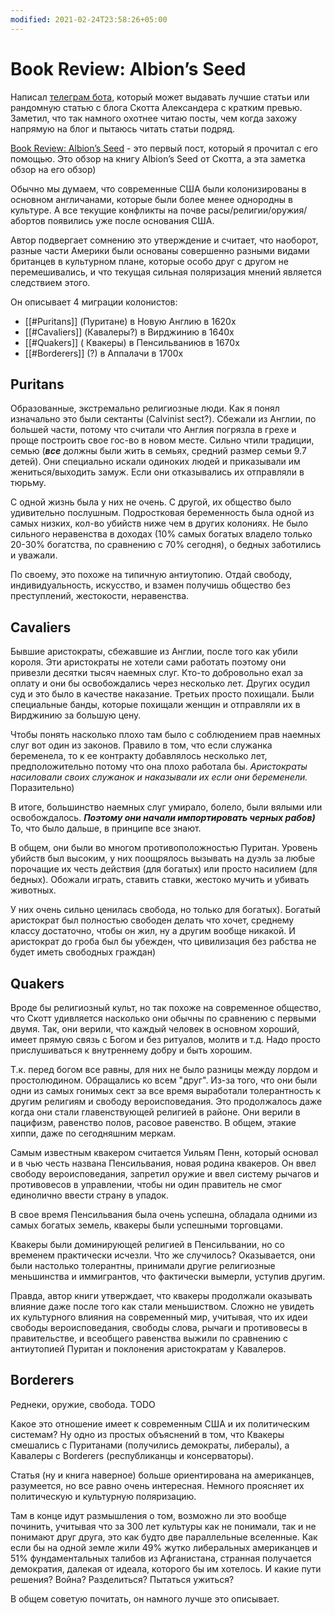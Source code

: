 ```yaml
---
modified: 2021-02-24T23:58:26+05:00
---
```


# Book Review: Albion’s Seed

Написал [телеграм бота](https://github.com/ndrewnee/lesswrong-bot), который может выдавать лучшие статьи или рандомную статью с блога Скотта Александера с кратким превью. Заметил, что так намного охотнее читаю посты, чем когда захожу напрямую на блог и пытаюсь читать статьи подряд.

[Book Review: Albion’s Seed](https://slatestarcodex.com/2016/04/27/book-review-albions-seed/) - это первый пост, который я прочитал с его помощью. Это обзор на книгу Albion’s Seed от Скотта, а эта заметка обзор на его обзор)

Обычно мы думаем, что современные США были колонизированы в основном англичанами, которые были более менее однородны в культуре. А все текущие конфликты на почве расы/религии/оружия/абортов появились уже после основания США.

Автор подвергает сомнению это утверждение и считает, что наоборот, разные части Америки были основаны совершенно разными видами британцев в культурном плане, которые особо друг с другом не перемешивались, и что текущая сильная поляризация мнений является следствием этого.

Он описывает 4 миграции колонистов:

- [[#Puritans]] (Пуритане) в Новую Англию в 1620х
- [[#Cavaliers]] (Кавалеры?) в Вирджинию в 1640х
- [[#Quakers]] ( Квакеры) в Пенсильваниюв в 1670х
- [[#Borderers]] (?) в Аппалачи в 1700х

## Puritans

Образованные, экстремально религиозные люди. Как я понял изначально это были сектанты (Calvinist sect?). Сбежали из Англии, по большей части, потому что считали что Англия погрязла в грехе и проще построить свое гос-во в новом месте. Сильно чтили традиции, семью (**_все_** должны были жить в семьях, средний размер семьи 9.7 детей). Они специально искали одиноких людей и приказывали им жениться/выходить замуж. Если они отказывались их отправляли в тюрьму.

С одной жизнь была у них не очень. С другой, их общество было удивительно послушным. Подростковая беременность была одной из самых низких, кол-во убийств ниже чем в других колониях. Не было сильного неравенства в доходах (10% самых богатых владело только 20-30% богатства, по сравнению с 70% сегодня), о бедных заботились и уважали.

По своему, это похоже на типичную антиутопию. Отдай свободу, индивидуальность, искусство, и взамен получишь общество без преступлений, жестокости, неравенства.

## Cavaliers

Бывшие аристократы, сбежавшие из Англии, после того как убили короля. Эти аристократы не хотели сами работать поэтому они привезли десятки тысяч наемных слуг. Кто-то добровольно ехал за оплату и они бы освобождались через несколько лет. Других осудил суд и это было в качестве наказание. Третьих просто похищали. Были специальные банды, которые похищали женщин и отправляли их в Вирджинию за большую цену.

Чтобы понять насколько плохо там было с соблюдением прав наемных слуг вот один из законов. Правило в том, что если служанка беременела, то к ее контракту добавлялось несколько лет, предположительно потому что она плохо работала бы. *Аристократы насиловали своих служанок и наказывали их если они беременели.* Поразительно)

В итоге, большинство наемных слуг умирало, болело, были вялыми или освобождалось. **_Поэтому они начали импортировать черных рабов)_** То, что было дальше, в принципе все знают.

В общем, они были во многом противоположностью Пуритан. Уровень убийств был высоким, у них поощрялось вызывать на дуэль за любые порочащие их честь действия (для богатых) или просто насилием (для бедных). Обожали играть, ставить ставки, жестоко мучить и убивать животных.

У них очень сильно ценилась свобода, но только для богатых). Богатый аристократ был полностью свободен делать что хочет, среднему классу достаточно, чтобы он жил, ну а другим вообще никакой. И аристократ до гроба был бы убежден, что цивилизация без рабства не будет иметь свободных граждан)

## Quakers

Вроде бы религиозный культ, но так похоже на современное общество, что Скотт удивляется насколько они обычны по сравнению с первыми двумя. Так, они верили, что каждый человек в основном хороший, имеет прямую связь с Богом и без ритуалов, молитв и т.д. Надо просто прислушиваться к внутреннему добру и быть хорошим.

Т.к. перед богом все равны, для них не было разницы между лордом и простолюдином. Обращались ко всем "друг". Из-за того, что они были одни из самых гонимых сект за все время выработали толерантность к другим религиям и свободу вероисповедания. Это продолжалось даже когда они стали главенствующей религией в районе. Они верили в пацифизм, равенство полов, расовое равенство. В общем, этакие хиппи, даже по сегодняшним меркам.

Самым известным квакером считается Уильям Пенн, который основал и в чью честь названа Пенсильвания, новая родина квакеров. Он ввел свободу вероисповедания, запретил оружие и ввел систему рычагов и противовесов в управлении, чтобы ни один правитель не смог единолично ввести страну в упадок.

В свое время Пенсильвания была очень успешна, обладала одними из самых богатых земель, квакеры были успешными торговцами.

Квакеры были доминирующей религией в Пенсильвании, но со временем практически исчезли. Что же случилось? Оказывается, они были настолько толерантны, принимали другие религиозные меньшинства и иммигрантов, что фактически вымерли, уступив другим.

Правда, автор книги утверждает, что квакеры продолжали оказывать влияние даже после того как стали меньшиством. Сложно не увидеть их культурного влияния на современный мир, учитывая, что их идеи свободы вероисповедания, свободы слова, рычаги и противовесы в правительстве, и всеобщего равенства выжили по сравнению с антиутопией Пуритан и поклонения аристократам у Кавалеров.

## Borderers

Реднеки, оружие, свобода. TODO

Какое это отношение имеет к современным США и их политическим системам? Ну одно из простых объяснений в том, что Квакеры смешались с Пуританами (получились демократы, либералы), а Кавалеры с Borderers (республиканцы и консерваторы).

Статья (ну и книга наверное) больше ориентирована на американцев, разумеется, но все равно очень интересная. Немного проясняет их политическую и культурную поляризацию.

Там в конце идут размышления о том, возможно ли это вообще починить, учитывая что за 300 лет культуры как не понимали, так и не понимают друг друга, это как будто две параллельные вселенные. Как если бы на одной земле жили 49% жутко либеральных американцев и 51% фундаментальных талибов из Афганистана, странная получается демократия, далекая от идеала, которого бы им хотелось. И какие пути решения? Война? Разделиться? Пытаться ужиться?

В общем советую почитать, он намного лучше это описывает.